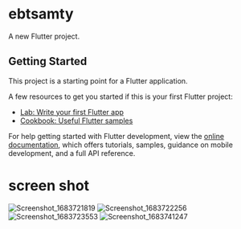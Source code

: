 # ebtsamty

A new Flutter project.

## Getting Started

This project is a starting point for a Flutter application.

A few resources to get you started if this is your first Flutter project:

- [Lab: Write your first Flutter app](https://docs.flutter.dev/get-started/codelab)
- [Cookbook: Useful Flutter samples](https://docs.flutter.dev/cookbook)

For help getting started with Flutter development, view the
[online documentation](https://docs.flutter.dev/), which offers tutorials,
samples, guidance on mobile development, and a full API reference.
# screen shot
![Screenshot_1683721819](https://github.com/zezo-salah/ebtsamty-master/assets/125914687/0b19a4dd-2ce1-477b-b327-b6ef7745623b) ![Screenshot_1683722256](https://github.com/zezo-salah/ebtsamty-master/assets/125914687/4527fbfa-f2a0-4ec1-baa6-34324bcfa373)
![Screenshot_1683723553](https://github.com/zezo-salah/ebtsamty-master/assets/125914687/461fde0e-4c2f-478d-bed1-f9ecf4517d32) ![Screenshot_1683741247](https://github.com/zezo-salah/ebtsamty-master/assets/125914687/5a2998f5-cfd0-4e3c-bea8-e9be8a3addb9)



